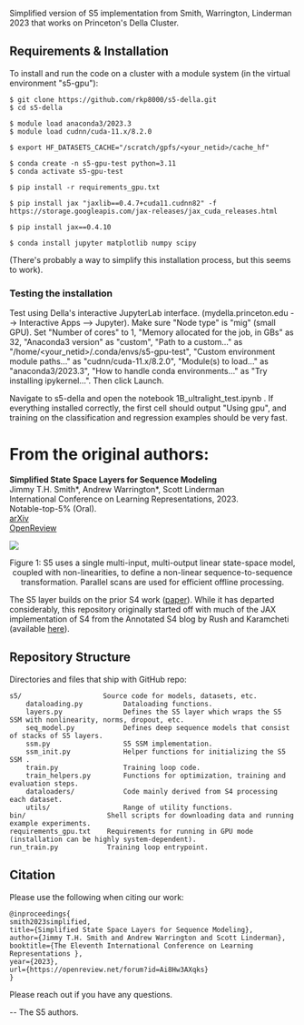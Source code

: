 Simplified version of S5 implementation from Smith, Warrington, Linderman 2023 that works on Princeton's Della Cluster.


## Requirements & Installation
To install and run the code on a cluster with a module system (in the virtual environment "s5-gpu"):

```
$ git clone https://github.com/rkp8000/s5-della.git
$ cd s5-della

$ module load anaconda3/2023.3
$ module load cudnn/cuda-11.x/8.2.0

$ export HF_DATASETS_CACHE="/scratch/gpfs/<your_netid>/cache_hf"

$ conda create -n s5-gpu-test python=3.11
$ conda activate s5-gpu-test

$ pip install -r requirements_gpu.txt

$ pip install jax "jaxlib==0.4.7+cuda11.cudnn82" -f https://storage.googleapis.com/jax-releases/jax_cuda_releases.html

$ pip install jax==0.4.10

$ conda install jupyter matplotlib numpy scipy
```

(There's probably a way to simplify this installation process, but this seems to work).

### Testing the installation

Test using Della's interactive JupyterLab interface. (mydella.princeton.edu --> Interactive Apps --> Jupyter). Make sure "Node type" is "mig" (small GPU). Set "Number of cores" to 1, "Memory allocated for the job, in GBs" as 32, "Anaconda3 version" as "custom", "Path to a custom..." as "/home/<your_netid>/.conda/envs/s5-gpu-test", "Custom environment module paths..." as "cudnn/cuda-11.x/8.2.0", "Module(s) to load..." as "anaconda3/2023.3", "How to handle conda environments..." as "Try installing ipykernel...". Then click Launch.

Navigate to s5-della and open the notebook 1B_ultralight_test.ipynb . If everything installed correctly, the first cell should output "Using gpu", and training on the classification and regression examples should be very fast.

# From the original authors:

**Simplified State Space Layers for Sequence Modeling**  
Jimmy T.H. Smith\*, Andrew Warrington\*, Scott Linderman  
International Conference on Learning Representations, 2023.  
Notable-top-5% (Oral).  
[arXiv](https://arxiv.org/abs/2208.04933)  
[OpenReview](https://openreview.net/forum?id=Ai8Hw3AXqks)

![](./docs/figures/pngs/s5-matrix-blocks.png)
<p style="text-align: center;">
Figure 1:  S5 uses a single multi-input, multi-output linear state-space model, coupled with non-linearities, to define a non-linear sequence-to-sequence transformation. Parallel scans are used for efficient offline processing. 
</p>


The S5 layer builds on the prior S4 work ([paper](https://arxiv.org/abs/2111.00396)). While it has departed considerably, this repository originally started off with much of the JAX implementation of S4 from the
Annotated S4 blog by Rush and Karamcheti (available [here](https://github.com/srush/annotated-s4)).

## Repository Structure
Directories and files that ship with GitHub repo:
```
s5/                    Source code for models, datasets, etc.
    dataloading.py          Dataloading functions.
    layers.py               Defines the S5 layer which wraps the S5 SSM with nonlinearity, norms, dropout, etc.
    seq_model.py            Defines deep sequence models that consist of stacks of S5 layers.
    ssm.py                  S5 SSM implementation.
    ssm_init.py             Helper functions for initializing the S5 SSM .
    train.py                Training loop code.
    train_helpers.py        Functions for optimization, training and evaluation steps.
    dataloaders/            Code mainly derived from S4 processing each dataset.
    utils/                  Range of utility functions.
bin/                    Shell scripts for downloading data and running example experiments.
requirements_gpu.txt    Requirements for running in GPU mode (installation can be highly system-dependent).
run_train.py            Training loop entrypoint.
```

## Citation
Please use the following when citing our work:
```
@inproceedings{
smith2023simplified,
title={Simplified State Space Layers for Sequence Modeling},
author={Jimmy T.H. Smith and Andrew Warrington and Scott Linderman},
booktitle={The Eleventh International Conference on Learning Representations },
year={2023},
url={https://openreview.net/forum?id=Ai8Hw3AXqks}
}
```

Please reach out if you have any questions.

-- The S5 authors.
